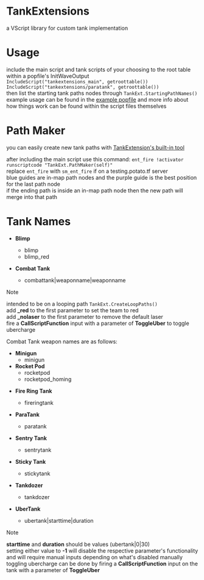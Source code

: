 # TankExtensions
a VScript library for custom tank implementation 
# Usage
include the main script and tank scripts of your choosing to the root table within a popfile's InitWaveOutput  
`IncludeScript("tankextensions_main", getroottable())`  
`IncludeScript("tankextensions/paratank", getroottable())`  
then list the starting tank paths nodes through `TankExt.StartingPathNames()`  
example usage can be found in the [example popfile](mvm_slick_v4_tankextensions.pop) and more info about how things work can be found within the script files themselves  
# Path Maker
you can easily create new tank paths with [TankExtension's built-in tool](https://i.imgur.com/ElIxW5x.mp4)   

after including the main script use this command: `ent_fire !activator runscriptcode "TankExt.PathMaker(self)"`  
replace `ent_fire` with `sm_ent_fire` if on a testing.potato.tf server  
blue guides are in-map path nodes and the purple guide is the best position for the last path node  
if the ending path is inside an in-map path node then the new path will merge into that path  
# Tank Names
- **Blimp**
  - blimp
  - blimp_red

- **Combat Tank**
  - combattank|weaponname|weaponname
> [!NOTE]
> intended to be on a looping path `TankExt.CreateLoopPaths()`  
> add **_red** to the first parameter to set the team to red  
> add **_nolaser** to the first parameter to remove the default laser  
> fire a **CallScriptFunction** input with a parameter of **ToggleUber** to toggle ubercharge  
>
> Combat Tank weapon names are as follows:
> - **Minigun**
>   - minigun
> - **Rocket Pod**
>   - rocketpod
>   - rocketpod_homing

- **Fire Ring Tank**
  - fireringtank

- **ParaTank**
  - paratank

- **Sentry Tank**
  - sentrytank

- **Sticky Tank**
  - stickytank

- **Tankdozer**
  - tankdozer

- **UberTank**
  - ubertank|starttime|duration
> [!NOTE]
> **starttime** and **duration** should be values (ubertank|0|30)  
> setting either value to **-1** will disable the respective parameter's functionality and will require manual inputs depending on what's disabled
> manually toggling ubercharge can be done by firing a **CallScriptFunction** input on the tank with a parameter of **ToggleUber**